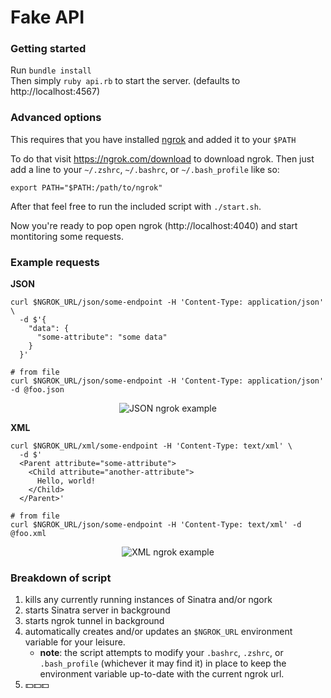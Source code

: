 # Fake API

### Getting started

Run `bundle install`  
Then simply `ruby api.rb` to start the server. (defaults to http://localhost:4567)

### Advanced options

This requires that you have installed [ngrok](https://ngrok.com) and added it to your `$PATH`

To do that visit https://ngrok.com/download to download ngrok. Then just add a line to your `~/.zshrc`, `~/.bashrc`, or `~/.bash_profile` like so:
```shell
export PATH="$PATH:/path/to/ngrok"
```

After that feel free to run the included script with `./start.sh`.

Now you're ready to pop open ngrok (http://localhost:4040) and start montitoring some requests.

### Example requests

**JSON**
```shell
curl $NGROK_URL/json/some-endpoint -H 'Content-Type: application/json' \
  -d $'{
    "data": {
      "some-attribute": "some data"
    }
  }'

# from file
curl $NGROK_URL/json/some-endpoint -H 'Content-Type: application/json' -d @foo.json
```
<p align="center">
  <img src="https://i.imgur.com/aLP1SPB.png" alt="JSON ngrok example" />
</p>

**XML**
```shell
curl $NGROK_URL/xml/some-endpoint -H 'Content-Type: text/xml' \
  -d $'
  <Parent attribute="some-attribute">
    <Child attribute="another-attribute">
      Hello, world!
    </Child>
  </Parent>'

# from file
curl $NGROK_URL/json/some-endpoint -H 'Content-Type: text/xml' -d @foo.xml
```
<p align="center">
  <img src="https://i.imgur.com/IGqHqvV.png" alt="XML ngrok example" />
</p>



### Breakdown of script
1. kills any currently running instances of Sinatra and/or ngork
2. starts Sinatra server in background
3. starts ngrok tunnel in background
4. automatically creates and/or updates an `$NGROK_URL` environment variable for your leisure.
    - **note**: the script attempts to modify your `.bashrc`, `.zshrc`, or `.bash_profile` (whichever it may find it) in place to keep the environment variable up-to-date with the current ngrok url.
5. 💵💵💵
